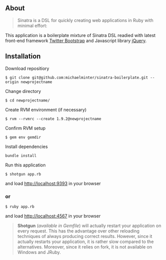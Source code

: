 ## About

> Sinatra is a DSL for quickly creating web applications in Ruby with minimal effort:

This application is a boilerplate mixture of Sinatra DSL readied with latest front-end framework <a href="http://twitter.github.io/bootstrap/" target="_blank" alt="Twitter Bootstrap" title="Twitter Bootstrap">Twitter Bootstrap</a> and Javascript library <a href="http://jquery.com/" target="_blank" alt="jQuery" title="jQuery">jQuery</a>.

## Installation

Download repositiory

```
$ git clone git@github.com:michaelminter/sinatra-boilerplate.git --origin newprojectname
```

Change directory

```
$ cd newprojectname/
```

Create RVM environment (if necessary)

```
$ rvm --rvmrc --create 1.9.2@newprojectname
```

Confirm RVM setup

```
$ gem env gemdir
```

Install dependencies

```
bundle install
```

Run this application

```
$ shotgun app.rb
```

and load <http://localhost:9393> in your browser

### or

```
$ ruby app.rb
```

and load <http://localhost:4567> in your browser

> __Shotgun__ (_available in Gemfile_) will actually restart your application on every request. This has the advantage over other reloading techniques of always producing correct results. However, since it actually restarts your application, it is rather slow compared to the alternatives. Moreover, since it relies on fork, it is not available on Windows and JRuby.

